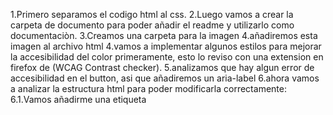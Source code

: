 1.Primero separamos el codigo html al css.
2.Luego vamos a crear la carpeta de documento para poder añadir el readme y utilizarlo como documentaciòn.
3.Creamos una carpeta para la imagen
4.añadiremos esta imagen al archivo html
4.vamos a implementar algunos estilos para mejorar la accesibilidad del color primeramente, esto lo reviso con una extension en firefox de (WCAG Contrast checker).
5.analizamos que hay algun error de accesibilidad en el button, asi que añadiremos un aria-label
6.ahora vamos a analizar la estructura html para poder modificarla correctamente:
 6.1.Vamos añadirme una etiqueta <title>
 6.2.ahora añadiremos la etiqueta <header>, aparte el titulo lo cambiamos por un <h1>, ya que de esta forma podemos indentificar que es el titulo principal
 6.3.ahora añadiremos la etiqueta <main>, esto sirve para guardar o identificar el contenido principal del html.
 6.4.ahora añadiremos <article>, esto sirve para definir contenido independiente o autonomo, asi sabremos que contenido pertenece a una seccion u otra.
 6.5.añadimos las etiquetas <ul> y <li>, las cuales sirven para crear listas con eventos relacionados, de esta forma se vera mucho mejor estructurado el codigo
 6.6.Añadiremos las etiquetas <ul> y <li> en la zona de autores y series para que de esta manera se vean mas ordenado y porque esta informacion esta relacionada entre si, asi que por eso añadi esto
 6.7.borraremos las eitquetas <br> y reemplazaremos con una unica etiqueta <hr>, de esta manera el html se vera mas limpio y organizada su estructura
 6.8.añadiremos etiqueta para el siguiente titulo <h2>, se hace esta para seguir un orden de titulos, y esta estaba con etiqueta <p> lo cual es incorrecto para un titulo
 6.9.añadiremos etiqueta <ul> y <li>, para mejorar el orden de la lista creada.
7.vamos a añadir el ultimo trozo un <footer> ya que esto nos avisaria de alguna forma que hasta alli concluye la pagina web, y tambien nos da informacion extra.
8.hacemos la prueba de accesibilidad para poder comprabar que sea 100% accesible y me daba un error de que el html no tenia la etiqueta del lenguaje asi que se la añadi.
9.añadiremos etiquetas aria para el header con un rol de banner para indicar que esto es el encabezado de la pagina web.
10.en la <main> añadimos roll=main para indicar que este elemento contiene el contenido principal de la pagina web.
11.en el <footer> hemos añadido ese rol para indicar que este es el pie de pagina de la web
12.se añade un aria-label al <button>, para describir la funcion de este boton.
13.revisamos todo el codigo y añadimos algunas modificaciones restantes como organizar los espacios y esto de manera rapida y sencilla.
14.por ultimo añadiremos css para hacer algo mas bonito en la pagina web y que le sea mas agradable al usuario.
15.revisamos que la accesibilidad este bien y todo correcto.